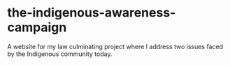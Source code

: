 # the-indigenous-awareness-campaign
A website for my law culminating project where I address two issues faced by the Indigenous community today.
